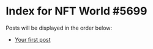 # Index for NFT World #5699
Posts will be displayed in the order below:

- [Your first post](./001-first.md)

